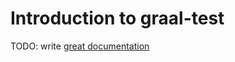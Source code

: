 # Introduction to graal-test

TODO: write [great documentation](http://jacobian.org/writing/what-to-write/)
